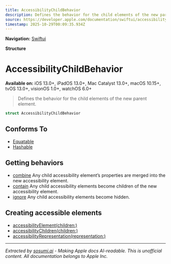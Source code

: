 ```yaml
---
title: AccessibilityChildBehavior
description: Defines the behavior for the child elements of the new parent element.
source: https://developer.apple.com/documentation/swiftui/accessibilitychildbehavior
timestamp: 2025-10-29T00:09:35.934Z
---
```


**Navigation:** [Swiftui](/documentation/swiftui)

**Structure**

# AccessibilityChildBehavior

**Available on:** iOS 13.0+, iPadOS 13.0+, Mac Catalyst 13.0+, macOS 10.15+, tvOS 13.0+, visionOS 1.0+, watchOS 6.0+

> Defines the behavior for the child elements of the new parent element.

```swift
struct AccessibilityChildBehavior
```

## Conforms To

- [Equatable](/documentation/Swift/Equatable)
- [Hashable](/documentation/Swift/Hashable)

## Getting behaviors

- [combine](/documentation/swiftui/accessibilitychildbehavior/combine) Any child accessibility element’s properties are merged into the new accessibility element.
- [contain](/documentation/swiftui/accessibilitychildbehavior/contain) Any child accessibility elements become children of the new accessibility element.
- [ignore](/documentation/swiftui/accessibilitychildbehavior/ignore) Any child accessibility elements become hidden.

## Creating accessible elements

- [accessibilityElement(children:)](/documentation/swiftui/view/accessibilityelement(children:))
- [accessibilityChildren(children:)](/documentation/swiftui/view/accessibilitychildren(children:))
- [accessibilityRepresentation(representation:)](/documentation/swiftui/view/accessibilityrepresentation(representation:))

---

*Extracted by [sosumi.ai](https://sosumi.ai) - Making Apple docs AI-readable.*
*This is unofficial content. All documentation belongs to Apple Inc.*
